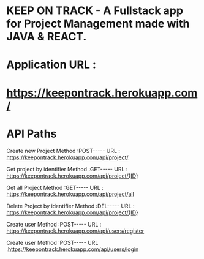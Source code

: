 
# KEEP ON TRACK - A Fullstack app for Project Management made with JAVA & REACT.




# Application URL :

 # https://keepontrack.herokuapp.com/
 
 # API Paths
 
 Create new Project 
 Method :POST-----
 URL : https://keepontrack.herokuapp.com/api/project/
 
 Get project by identifier
 Method :GET-----
 URL : https://keepontrack.herokuapp.com/api/project/{ID}
 
 Get all Project
 Method :GET-----
 URL : https://keepontrack.herokuapp.com/api/project/all
 
 Delete Project by identifier
 Method :DEL-----
 URL : https://keepontrack.herokuapp.com/api/project/{ID}

 Create user
 Method :POST-----
 URL : https://keepontrack.herokuapp.com/api/users/register

 Create user
 Method :POST-----
 URL :https://keepontrack.herokuapp.com/api/users/login

